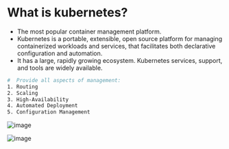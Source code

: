 # What is kubernetes?
- The most popular container management platform.
- Kubernetes is a portable, extensible, open source platform for managing containerized workloads and services, 
that facilitates both declarative configuration and automation. 
- It has a large, rapidly growing ecosystem. Kubernetes services, support, and tools are widely available.

```bash
#  Provide all aspects of management:
1. Routing
2. Scaling
3. High-Availability
4. Automated Deployment
5. Configuration Management
```
![image](https://user-images.githubusercontent.com/91359308/174522155-d5f2fd98-a38b-4737-af7c-d8c217fa3de1.png)


![image](https://user-images.githubusercontent.com/91359308/178105507-117dfca1-3c07-4515-b009-9957cc102208.png)
